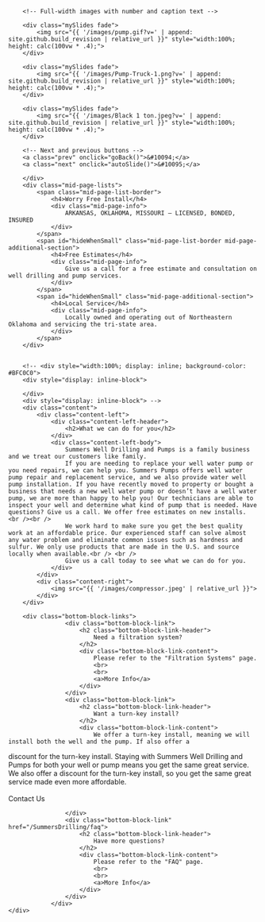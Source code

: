 <script src="{{ '/js/carousel.js?v=' | append: site.github.build_revision | relative_url }}"></script>
<div id="root">
	<div id="pumpSystems">
		<!-- Slideshow container -->
		<div class="slideshow-container">

		<!-- Full-width images with number and caption text -->

		<div class="mySlides fade">
			<img src="{{ '/images/pump.gif?v=' | append: site.github.build_revision | relative_url }}" style="width:100%; height: calc(100vw * .4);">
		</div>

		<div class="mySlides fade">
			<img src="{{ '/images/Pump-Truck-1.png?v=' | append: site.github.build_revision | relative_url }}" style="width:100%; height: calc(100vw * .4);">
		</div>

		<div class="mySlides fade">
			<img src="{{ '/images/Black 1 ton.jpeg?v=' | append: site.github.build_revision | relative_url }}" style="width:100%; height: calc(100vw * .4);">
		</div>

		<!-- Next and previous buttons -->
		<a class="prev" onclick="goBack()">&#10094;</a>
		<a class="next" onclick="autoSlide()">&#10095;</a>

		</div>
		<div class="mid-page-lists">
			<span class="mid-page-list-border">
				<h4>Worry Free Install</h4>
				<div class="mid-page-info">
					ARKANSAS, OKLAHOMA, MISSOURI – LICENSED, BONDED, INSURED
				</div>
			</span>
			<span id="hideWhenSmall" class="mid-page-list-border mid-page-additional-section">
				<h4>Free Estimates</h4>
				<div class="mid-page-info">
					Give us a call for a free estimate and consultation on well drilling and pump services.
				</div>
			</span>
			<span id="hideWhenSmall" class="mid-page-additional-section">
				<h4>Local Service</h4>
				<div class="mid-page-info">
					Locally owned and operating out of Northeastern Oklahoma and servicing the tri-state area.
				</div>
			</span>
		</div>


		<!-- <div style="width:100%; display: inline; background-color: #BFC0C0">
		<div style="display: inline-block">

		</div>
		<div style="display: inline-block"> -->
		<div class="content">
			<div class="content-left">
				<div class="content-left-header">
					<h2>What we can do for you</h2>
				</div>
				<div class="content-left-body">
					Summers Well Drilling and Pumps is a family business and we treat our customers like family.
					If you are needing to replace your well water pump or you need repairs, we can help you. Summers Pumps offers well water pump repair and replacement service, and we also provide water well pump installation. If you have recently moved to property or bought a business that needs a new well water pump or doesn’t have a well water pump, we are more than happy to help you! Our technicians are able to inspect your well and determine what kind of pump that is needed. Have questions? Give us a call. We offer free estimates on new installs.   <br /><br />
					We work hard to make sure you get the best quality work at an affordable price. Our experienced staff can solve almost any water problem and eliminate common issues such as hardness and sulfur. We only use products that are made in the U.S. and source locally when available.<br /> <br />
					Give us a call today to see what we can do for you.
				</div>
			</div>
			<div class="content-right">
				<img src="{{ '/images/compressor.jpeg' | relative_url }}">
			</div>
		</div>

		<div class="bottom-block-links">
					<div class="bottom-block-link">
						<h2 class="bottom-block-link-header">
            				Need a filtration system?
						</h2>
						<div class="bottom-block-link-content">
							Please refer to the "Filtration Systems" page.
							<br>
							<br>
							<a>More Info</a>
						</div>
					</div>
					<div class="bottom-block-link">
						<h2 class="bottom-block-link-header">
							Want a turn-key install?
						</h2>
						<div class="bottom-block-link-content">
            				We offer a turn-key install, meaning we will install both the well and the pump. If also offer a
discount for the turn-key install. Staying with Summers Well Drilling and Pumps for both your well or
pump means you get the same great service. We also offer a discount for the turn-key install, so you get
the same great service made even more affordable.
							<br>
							<br>
							<a>Contact Us</a>
						</div>
						
					</div>
					<div class="bottom-block-link" href="/SummersDrilling/faq">
						<h2 class="bottom-block-link-header">
							Have more questions?
						</h2>
						<div class="bottom-block-link-content">
							Please refer to the "FAQ" page.
							<br>
							<br>
							<a>More Info</a>
						</div>
					</div>
				</div>
	</div>
</div>